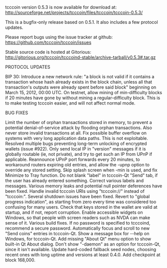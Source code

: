tcccoin version 0.5.3 is now available for download at:
http://sourceforge.net/projects/tcccoin/files/tcccoin/tcccoin-0.5.3/

This is a bugfix-only release based on 0.5.1.
It also includes a few protocol updates.

Please report bugs using the issue tracker at github:
https://github.com/tcccoin/tcccoin/issues

Stable source code is hosted at Gitorious:
http://gitorious.org/tcccoin/tcccoind-stable/archive-tarball/v0.5.3#.tar.gz

PROTOCOL UPDATES

BIP 30: Introduce a new network rule: "a block is not valid if it contains a transaction whose hash already exists in the block chain, unless all that transaction's outputs were already spent before said block" beginning on March 15, 2012, 00:00 UTC.
On testnet, allow mining of min-difficulty blocks if 20 minutes have gone by without mining a regular-difficulty block. This is to make testing tcccoin easier, and will not affect normal mode.

BUG FIXES

Limit the number of orphan transactions stored in memory, to prevent a potential denial-of-service attack by flooding orphan transactions. Also never store invalid transactions at all.
Fix possible buffer overflow on systems with very long application data paths. This is not exploitable.
Resolved multiple bugs preventing long-term unlocking of encrypted wallets
(issue #922).
Only send local IP in "version" messages if it is globally routable (ie, not private), and try to get such an IP from UPnP if applicable.
Reannounce UPnP port forwards every 20 minutes, to workaround routers expiring old entries, and allow the -upnp option to override any stored setting.
Skip splash screen when -min is used, and fix Minimize to Tray function.
Do not blank "label" in tcccoin-Qt "Send" tab, if the user has already entered something.
Correct various labels and messages.
Various memory leaks and potential null pointer deferences have been fixed.
Handle invalid tcccoin URIs using "tcccoin://" instead of "tcccoin:".
Several shutdown issues have been fixed.
Revert to "global progress indication", as starting from zero every time was considered too confusing for many users.
Check that keys stored in the wallet are valid at startup, and if not, report corruption.
Enable accessible widgets on Windows, so that people with screen readers such as NVDA can make sense of it.
Various build fixes.
If no password is specified to tcccoind, recommend a secure password.
Automatically focus and scroll to new "Send coins" entries in tcccoin-Qt.
Show a message box for --help on Windows, for tcccoin-Qt.
Add missing "About Qt" menu option to show built-in Qt About dialog.
Don't show "-daemon" as an option for tcccoin-Qt, since it isn't available.
Update hard-coded fallback seed nodes, choosing recent ones with long uptime and versions at least 0.4.0.
Add checkpoint at block 168,000.

